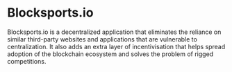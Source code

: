 # Blocksports.io

Blocksports.io is a decentralized application that eliminates the reliance on similar third-party websites and applications that are vulnerable to centralization. It also adds an extra layer of incentivisation that helps spread adoption of the blockchain ecosystem and solves the problem of rigged competitions.
